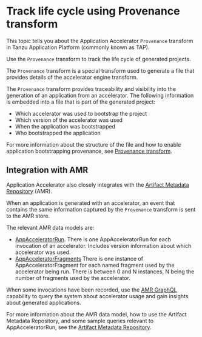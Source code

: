 # Track life cycle using Provenance transform

This topic tells you about the Application Accelerator `Provenance` transform in Tanzu Application
Platform (commonly known as TAP).

Use the `Provenance` transform to track the life cycle of generated projects.

The `Provenance` transform is a special transform used to generate a file that
provides details of the accelerator engine transform.

The `Provenance` transform provides traceability and visibility into the generation of an application
from an accelerator. The following information is embedded into a file that is part of the generated
project:

- Which accelerator was used to bootstrap the project
- Which version of the accelerator was used
- When the application was bootstrapped
- Who bootstrapped the application

For more information about the structure of the file and how to enable application bootstrapping
provenance, see [Provenance transform](creating-accelerators/transforms/provenance.hbs.md).

## Integration with AMR

Application Accelerator also closely integrates with the [Artifact Metadata Repository](../scst-store/overview.hbs.md) (AMR).

When an application is generated with an accelerator, an event that contains the same information captured by the `Provenance` transform is sent to the AMR store.

The relevant AMR data models are:

- [AppAcceleratorRun](../scst-store/amr/data-model-and-concepts.hbs.md#appacceleratorruns). There is one AppAcceleratorRun for each invocation of an accelerator. Includes version information about which accelerator was used.
- [AppAcceleratorFragments](../scst-store/amr/data-model-and-concepts.hbs.md#appacceleratorfragments) There is one instance of AppAcceleratorFragment for each named fragment used by the accelerator being run. There is between 0 and N instances, N being the number of fragments used by the accelerator.

When some invocations have been recorded, use the
[AMR GraphQL](../scst-store/amr/graphql-query.hbs.md) capability to query the system about
accelerator usage and gain insights about generated applications.

For more information about the AMR data model, how to use the Artifact Metadata Repository,
and some sample queries relevant to AppAcceleratorRun, see the [Artifact Metadata Repository](../scst-store/overview.hbs.md).
